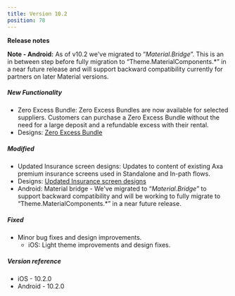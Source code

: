 ```yaml
---
title: Version 10.2
position: 78
---
```


**Release notes**

**Note - Android:** As of v10.2 we've migrated to “_Material.Bridge_”. This is an in between step before fully migration to “Theme.MaterialComponents.*” in a near future release and will support backward compatibility currently for partners on later Material versions.

##### New Functionality
* Zero Excess Bundle: Zero Excess Bundles are now available for selected suppliers. Customers can purchase a Zero Excess Bundle without the need for a large deposit and a refundable excess with their rental.
* Designs: <a href="https://cartrawler.invisionapp.com/share/C6V19MYFBPY#/screens/395426170" target="_blank">Zero Excess Bundle</a>

##### Modified
* Updated Insurance screen designs: Updates to content of existing Axa premium insurance screens used in Standalone and In-path flows.
* Designs: <a href="https://app.abstract.com/share/831253ad-8ef2-4e50-8df5-969105b1df3f" target="_blank">Updated Insurance screen designs</a>
* Android: Material bridge -  We've migrated to “_Material.Bridge_” to support backward compatibility and will be working to fully migrate to “Theme.MaterialComponents.*” in a near future release.
 
##### Fixed
* Minor bug fixes and design improvements.
   * iOS: Light theme improvements and design fixes.

##### Version reference 
* iOS - 10.2.0
* Android - 10.2.0
